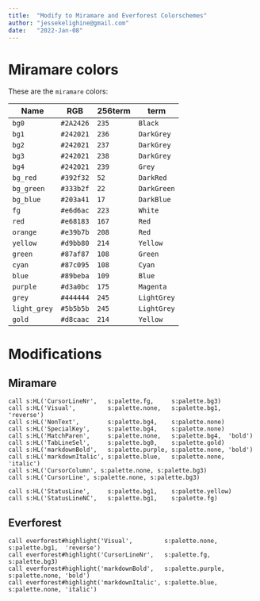 ```yaml
---
title:  "Modify to Miramare and Everforest Colorschemes"
author: "jessekelighine@gmail.com"
date:   "2022-Jan-08"
---
```


# Miramare colors

These are the `miramare` colors:

| Name         | RGB       | 256term | term        |
| ----------   | -------   | ------- | ---------   |
| `bg0`        | `#2A2426` | `235`   | `Black`     |
| `bg1`        | `#242021` | `236`   | `DarkGrey`  |
| `bg2`        | `#242021` | `237`   | `DarkGrey`  |
| `bg3`        | `#242021` | `238`   | `DarkGrey`  |
| `bg4`        | `#242021` | `239`   | `Grey`      |
| `bg_red`     | `#392f32` | `52`    | `DarkRed`   |
| `bg_green`   | `#333b2f` | `22`    | `DarkGreen` |
| `bg_blue`    | `#203a41` | `17`    | `DarkBlue`  |
| `fg`         | `#e6d6ac` | `223`   | `White`     |
| `red`        | `#e68183` | `167`   | `Red`       |
| `orange`     | `#e39b7b` | `208`   | `Red`       |
| `yellow`     | `#d9bb80` | `214`   | `Yellow`    |
| `green`      | `#87af87` | `108`   | `Green`     |
| `cyan`       | `#87c095` | `108`   | `Cyan`      |
| `blue`       | `#89beba` | `109`   | `Blue`      |
| `purple`     | `#d3a0bc` | `175`   | `Magenta`   |
| `grey`       | `#444444` | `245`   | `LightGrey` |
| `light_grey` | `#5b5b5b` | `245`   | `LightGrey` |
| `gold`       | `#d8caac` | `214`   | `Yellow`    |


# Modifications

## Miramare

```vim
call s:HL('CursorLineNr',   s:palette.fg,     s:palette.bg3)
call s:HL('Visual',         s:palette.none,   s:palette.bg1,  'reverse')
call s:HL('NonText',        s:palette.bg4,    s:palette.none)
call s:HL('SpecialKey',     s:palette.bg4,    s:palette.none)
call s:HL('MatchParen',     s:palette.none,   s:palette.bg4,  'bold')
call s:HL('TabLineSel',     s:palette.bg0,    s:palette.gold)
call s:HL('markdownBold',   s:palette.purple, s:palette.none, 'bold')
call s:HL('markdownItalic', s:palette.blue,   s:palette.none, 'italic')
call s:HL('CursorColumn', s:palette.none, s:palette.bg3)
call s:HL('CursorLine', s:palette.none, s:palette.bg3)

call s:HL('StatusLine',     s:palette.bg1,    s:palette.yellow)
call s:HL('StatusLineNC',   s:palette.bg1,    s:palette.fg)
```

## Everforest

```vim
call everforest#highlight('Visual',         s:palette.none,   s:palette.bg1,  'reverse')
call everforest#highlight('CursorLineNr',   s:palette.fg,     s:palette.bg3)
call everforest#highlight('markdownBold',   s:palette.purple, s:palette.none, 'bold')
call everforest#highlight('markdownItalic', s:palette.blue,   s:palette.none, 'italic')
```
